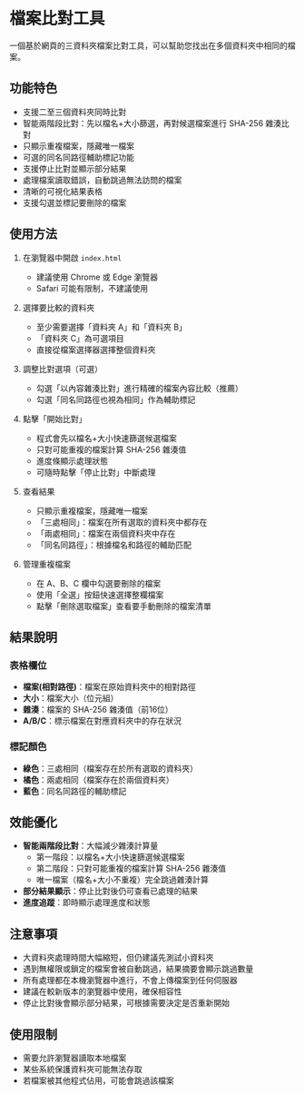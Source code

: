 # 檔案比對工具

一個基於網頁的三資料夾檔案比對工具，可以幫助您找出在多個資料夾中相同的檔案。

## 功能特色

- 支援二至三個資料夾同時比對
- 智能兩階段比對：先以檔名+大小篩選，再對候選檔案進行 SHA-256 雜湊比對
- 只顯示重複檔案，隱藏唯一檔案
- 可選的同名同路徑輔助標記功能
- 支援停止比對並顯示部分結果
- 處理檔案讀取錯誤，自動跳過無法訪問的檔案
- 清晰的可視化結果表格
- 支援勾選並標記要刪除的檔案

## 使用方法

1. 在瀏覽器中開啟 `index.html`
   - 建議使用 Chrome 或 Edge 瀏覽器
   - Safari 可能有限制，不建議使用

2. 選擇要比較的資料夾
   - 至少需要選擇「資料夾 A」和「資料夾 B」
   - 「資料夾 C」為可選項目
   - 直接從檔案選擇器選擇整個資料夾

3. 調整比對選項（可選）
   - 勾選「以內容雜湊比對」進行精確的檔案內容比較（推薦）
   - 勾選「同名同路徑也視為相同」作為輔助標記

4. 點擊「開始比對」
   - 程式會先以檔名+大小快速篩選候選檔案
   - 只對可能重複的檔案計算 SHA-256 雜湊值
   - 進度條顯示處理狀態
   - 可隨時點擊「停止比對」中斷處理

5. 查看結果
   - 只顯示重複檔案，隱藏唯一檔案
   - 「三處相同」：檔案在所有選取的資料夾中都存在
   - 「兩處相同」：檔案在兩個資料夾中存在
   - 「同名同路徑」：根據檔名和路徑的輔助匹配

6. 管理重複檔案
   - 在 A、B、C 欄中勾選要刪除的檔案
   - 使用「全選」按鈕快速選擇整欄檔案
   - 點擊「刪除選取檔案」查看要手動刪除的檔案清單

## 結果說明

### 表格欄位
- **檔案(相對路徑)**：檔案在原始資料夾中的相對路徑
- **大小**：檔案大小（位元組）
- **雜湊**：檔案的 SHA-256 雜湊值（前16位）
- **A/B/C**：標示檔案在對應資料夾中的存在狀況

### 標記顏色
- **綠色**：三處相同（檔案存在於所有選取的資料夾）
- **橘色**：兩處相同（檔案存在於兩個資料夾）
- **藍色**：同名同路徑的輔助標記

## 效能優化

- **智能兩階段比對**：大幅減少雜湊計算量
  - 第一階段：以檔名+大小快速篩選候選檔案
  - 第二階段：只對可能重複的檔案計算 SHA-256 雜湊值
  - 唯一檔案（檔名+大小不重複）完全跳過雜湊計算
- **部分結果顯示**：停止比對後仍可查看已處理的結果
- **進度追蹤**：即時顯示處理進度和狀態

## 注意事項

- 大資料夾處理時間大幅縮短，但仍建議先測試小資料夾
- 遇到無權限或鎖定的檔案會被自動跳過，結果摘要會顯示跳過數量
- 所有處理都在本機瀏覽器中進行，不會上傳檔案到任何伺服器
- 建議在較新版本的瀏覽器中使用，確保相容性
- 停止比對後會顯示部分結果，可根據需要決定是否重新開始

## 使用限制

- 需要允許瀏覽器讀取本地檔案
- 某些系統保護資料夾可能無法存取
- 若檔案被其他程式佔用，可能會跳過該檔案
